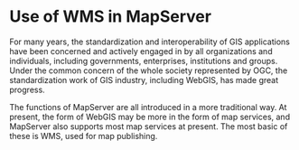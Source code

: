 # Use of WMS in MapServer


For many years, 
the standardization and interoperability of GIS applications have been concerned 
and actively engaged in by all organizations and individuals,
including governments, enterprises, institutions and groups.
Under the common concern of the whole society represented by OGC,
the standardization work of GIS industry, including WebGIS, has made great progress.

The functions of MapServer are all introduced in a more traditional way.
At present, the form of WebGIS may be more in the form of map services,
and MapServer also supports most map services at present.
The most basic of these is WMS, used for map publishing.

